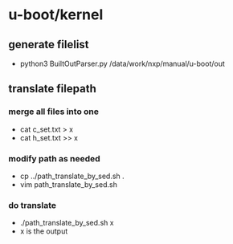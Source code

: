 # u-boot/kernel

## generate filelist
- python3 BuiltOutParser.py /data/work/nxp/manual/u-boot/out

## translate filepath
### merge all files into one
- cat c_set.txt > x
- cat h_set.txt  >> x
### modify path as needed
- cp ../path_translate_by_sed.sh .
- vim path_translate_by_sed.sh
### do translate
- ./path_translate_by_sed.sh x
- x is the output